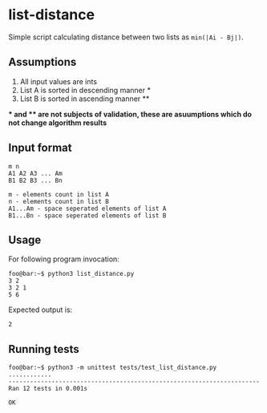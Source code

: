 # list-distance
Simple script calculating distance between two lists as `min(|Ai - Bj|)`.

## Assumptions
1. All input values are ints
2. List A is sorted in descending manner *
3. List B is sorted in ascending manner **

**\* and \*\* are not subjects of validation, these are asuumptions which do not change algorithm results**

## Input format
```
m n
A1 A2 A3 ... Am
B1 B2 B3 ... Bn
```
```
m - elements count in list A
n - elements count in list B
A1...Am - space seperated elements of list A
B1...Bn - space seperated elements of list B
```

## Usage
For following program invocation:
```console
foo@bar:~$ python3 list_distance.py
3 2
3 2 1
5 6
```
Expected output is:
```console
2
```

## Running tests
```console
foo@bar:~$ python3 -m unittest tests/test_list_distance.py
............
----------------------------------------------------------------------
Ran 12 tests in 0.001s

OK
```
